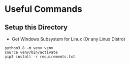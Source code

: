 # Useful Commands

## Setup this Directory

- Get Windows Subsystem for Linux (Or any Linux Distro)

```
python3.8 -m venv venv
source venv/bin/activate
pip3 install -r requirements.txt
```
